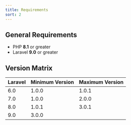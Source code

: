 ```yaml
---
title: Requirements
sort: 2
---
```


## General Requirements

-   PHP **8.1** or greater
-   Laravel **9.0** or greater

## Version Matrix

| Laravel | Minimum Version | Maximum Version |
| ------- | --------------- |-----------------|
| 6.0     | 1.0.0           | 1.0.1           |
| 7.0     | 1.0.0           | 2.0.0           |
| 8.0     | 1.0.1           | 3.0.1           |
 | 9.0    | 3.0.0           |                  |
